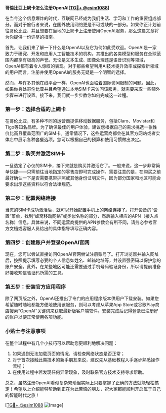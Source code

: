**哥倫比亞上網卡怎么注册OpenAI[[TG💪+ @esim1088](https://t.me/s/esim1088)]**

在当今这个信息爆炸的时代，互联网已经成为我们生活、学习和工作的重要组成部分。而对于旅行者来说，在国外使用网络更是不可或缺的一部分。如果你正计划前往哥伦比亚，并且想要在当地的上網卡上注册使用OpenAI服务，那么这篇文章将为你提供一份详尽的指南。

首先，让我们来了解一下什么是OpenAI以及它为何如此受欢迎。OpenAI是一家致力于研究、开发和应用人工智能技术的机构，其推出的各类模型和服务在全球范围内都享有极高的声誉。无论是文本生成、图像处理还是语音识别等领域，OpenAI都有着令人惊叹的表现。对于那些希望利用AI技术提升效率或探索新领域的用户而言，注册并使用OpenAI的服务无疑是一个明智的选择。

然而，与许多其他在线平台一样，OpenAI也面临着国际访问限制的问题。因此，如果你身处哥伦比亚并且希望通过本地SIM卡来访问该服务，就需要采取一些额外步骤来进行设置。接下来，我们就一步步教你如何完成这一过程。

### 第一步：选择合适的上網卡

在哥伦比亚，有多种不同的运营商提供移动数据服务，包括Claro、Movistar和Tigo等知名品牌。为了确保最佳的用户体验，建议您根据自己的需求挑选一张性价比高且覆盖范围广的SIM卡。通常情况下，这些运营商都会在其官方网站或者实体店中展示各种套餐选项，您可以根据自己的预算和使用习惯做出决定。

### 第二步：购买并激活SIM卡

一旦选定了心仪的SIM卡，接下来就是购买并激活它了。一般来说，这一步非常简单快捷——只需前往当地指定的零售店即可完成操作。需要注意的是，在购买之前最好确认一下是否需要携带护照或其他身份证明文件，因为部分国家和地区可能会要求出示这些资料以符合法律规范。

### 第三步：配置网络连接

当您的SIM卡成功激活后，就可以开始配置手机上的网络连接了。打开设备的“设置”菜单，找到“蜂窝移动网络”或类似名称的部分，然后输入相应的APN（接入点名称）信息。具体来说，不同运营商提供的APN参数会有所不同，请务必参考官方文档或客服人员给出的具体指导填写正确内容。

### 第四步：创建账户并登录OpenAI官网

现在，您可以尝试直接访问OpenAI官网尝试注册账号了。打开浏览器并输入网址后，按照提示填写必要的个人信息如姓名、邮箱地址等，并设置强密码以保护您的账户安全。此外，在某些地区可能还需要通过手机号码验证身份，所以请提前准备好接收短信验证码所需的工具。

### 第五步：安装官方应用程序

除了网页版之外，OpenAI还推出了专门的应用程序版本供用户下载安装。如果您希望随时随地都能方便地使用该服务，则可以考虑从苹果App Store或谷歌Play商店搜索“OpenAI”关键词来获取最新版客户端软件。安装完成后记得登录已注册好的账户以便正常使用各项功能。

### 小贴士与注意事项

在整个过程中有几个小技巧可以帮助您更顺利地解决问题：

1. 如果遇到无法加载页面的情况，请检查网络状态是否正常；
2. 对于首次接触此类技术的新手朋友来说，建议先从基础教程入手逐步熟悉操作流程；
3. 在使用过程中若发现任何异常现象，及时联系官方技术支持寻求帮助。

总之，虽然注册OpenAI看似复杂繁琐但实际上只要掌握了正确的方法就能轻松搞定！希望以上介绍能够帮助到正在为此苦恼的朋友，祝大家都能顺利开启属于自己的智能时代之旅！

[[TG💪+ @esim1088](https://t.me/s/esim1088) ![Image](https://i.postimg.cc/4NQfJmqS/Snipaste-2025-05-13-00-14-12.png)]